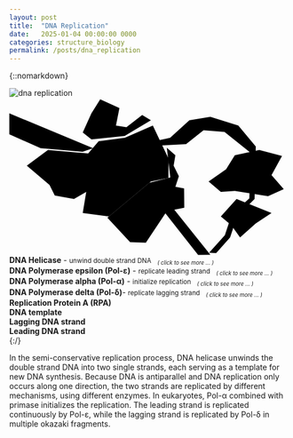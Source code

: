 ```yaml
---
layout: post
title:  "DNA Replication"
date:   2025-01-04 00:00:00 0000
categories: structure_biology
permalink: /posts/dna_replication
---
```

{::nomarkdown}
<div class='imageWrapper'>
<img class="image0" src="{{ site.baseurl }}/assets/images/dna000.jpg" alt="dna replication">
<svg viewBox="0 0 160 90" class='image-area'>
<!--#######################-->
<defs>
<mask id="myMask_0"><rect width="100%" height="100%" fill="white"/>
  <path id="path_0" class="path" d="m10 39 13 11 3 6 11 2 7-4-2 12 15 2 24-20 10-2 0.1-11-9-19-16 7-15 2-6 7-23-2z"/></mask>
<mask id="myMask_1"><rect width="100%" height="100%" fill="white"/>
  <path id="path_1" class="path" d="m95 33-1 6 3 6-2 6 5 1 0.1 11-10 2-12 18-9-0.3-13-14 24-20 12-3-2-17z"/></mask>
<mask id="myMask_2"><rect width="100%" height="100%" fill="white"/>
  <path id="path_2" class="path" d="m47 24-5-4 5-11 5-8 11 5-2 10 6 1 9-7 5 3-15 9z"/></mask>
<mask id="myMask_3"><rect width="100%" height="100%" fill="white"/>
  <path id="path_3" class="path" d="m143 30-14 3-5 8-10 7 7 6 8-0.6 19 3 9-4-7-8 6-11z"/></mask>
<mask id="myMask_4"><rect width="100%" height="100%" fill="white"/>
  <path id="path_4" class="path" d="m130 58-9 10 6 5 5 7 9-8 9-6-20-8z"/></mask>
<mask id="myMask_5"><rect width="100%" height="100%" fill="white"/>
  <path id="path_5" class="path" d="m-0.1 9 48 20-6 2-24-2-18-8z"/></mask>
<mask id="myMask_6"><rect width="100%" height="100%" fill="white"/>
  <path id="path_6" class="path" d="m83 25 9-2 11-10 12-2 16 5 10 12-0.7 30-10 10-4 12-8 9-4-0.3 9-10 4-12 10-9 0.8-26-15-12-12-1-10 8-16 0.8z"/></mask>
<mask id="myMask_7"><rect width="100%" height="100%" fill="white"/>
  <path id="path_7" class="path" d="m86 62 22 28 7-0.1-24-30z"/></mask>
</defs>
<!--#######################-->
<rect mask="url(#myMask_0)" class="background" id="background_0"/>
<rect mask="url(#myMask_1)" class="background" id="background_1"/>
<rect mask="url(#myMask_2)" class="background" id="background_2"/>
<rect mask="url(#myMask_3)" class="background" id="background_3"/>
<rect mask="url(#myMask_4)" class="background" id="background_4"/>
<rect mask="url(#myMask_5)" class="background" id="background_5"/>
<rect mask="url(#myMask_6)" class="background" id="background_6"/>
<rect mask="url(#myMask_7)" class="background" id="background_7"/>
<!--#######################-->
<a href="/posts/dna_helicase"><use href="#path_0" class="shape" id="select_0"/></a>
<a href="/posts/dna_pol_epsilon"><use href="#path_1" class="shape" id="select_1"/></a>
<a href="/posts/dna_pol_alpha"><use href="#path_2" class="shape" id="select_2"/></a>
<a href="/posts/dna_pol_delta"><use href="#path_3" class="shape" id="select_3"/></a>
<use href="#path_4" class="shape" id="select_4"/>
<use href="#path_5" class="shape" id="select_5"/>
<use href="#path_6" class="shape" id="select_6"/>
<use href="#path_7" class="shape" id="select_7"/>
</svg>
<!--#######################-->
<div class="overlay" id="textbox_0" ><b>DNA Helicase</b> - <small>
unwind double strand DNA  <sub><i> &ensp; ( click to see more ... )</i></sub></small></div>

<div class="overlay" id="textbox_1" ><b>DNA Polymerase epsilon (Pol-&epsilon;)</b> - <small>
replicate leading strand  <sub><i> &ensp; ( click to see more ... )</i></sub></small></div>

<div class="overlay" id="textbox_2" ><b>DNA Polymerase alpha (Pol-&alpha;)</b> - <small>
initialize replication  <sub><i> &ensp; ( click to see more ... )</i></sub></small></div>

<div class="overlay" id="textbox_3" ><b>DNA Polymerase delta (Pol-&delta;)</b>- <small>
replicate lagging strand  <sub><i> &ensp; ( click to see more ... )</i></sub></small></div>

<div class="overlay" id="textbox_4" ><b>Replication Protein A (RPA)</b></div>
<div class="overlay" id="textbox_5" ><b>DNA template</b></div>
<div class="overlay" id="textbox_6" ><b>Lagging DNA strand</b></div>
<div class="overlay" id="textbox_7" ><b>Leading DNA strand</b></div>
</div>
{:/}

In the semi-conservative replication process, DNA helicase unwinds the double strand DNA into two single strands, each serving as a template for new DNA synthesis. Because DNA is antiparallel and DNA replication only occurs along one direction, the two strands are replicated by different mechanisms, using different enzymes. In eukaryotes, Pol-&alpha; combined with primase initializes the replication. The leading strand is replicated continuously by Pol-&epsilon;, while the lagging strand is replicated by Pol-&delta; in multiple okazaki fragments.


